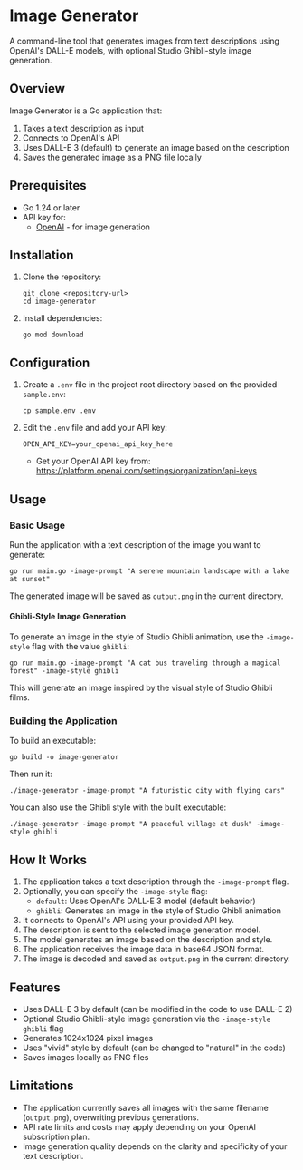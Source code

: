 # Image Generator

A command-line tool that generates images from text descriptions using OpenAI's DALL-E models, with optional Studio Ghibli-style image generation.

## Overview

Image Generator is a Go application that:
1. Takes a text description as input
2. Connects to OpenAI's API
3. Uses DALL-E 3 (default) to generate an image based on the description
4. Saves the generated image as a PNG file locally

## Prerequisites

- Go 1.24 or later
- API key for:
  - [OpenAI](https://platform.openai.com/) - for image generation

## Installation

1. Clone the repository:
   ```
   git clone <repository-url>
   cd image-generator
   ```

2. Install dependencies:
   ```
   go mod download
   ```

## Configuration

1. Create a `.env` file in the project root directory based on the provided `sample.env`:
   ```
   cp sample.env .env
   ```

2. Edit the `.env` file and add your API key:
   ```
   OPEN_API_KEY=your_openai_api_key_here
   ```

   - Get your OpenAI API key from: https://platform.openai.com/settings/organization/api-keys

## Usage

### Basic Usage

Run the application with a text description of the image you want to generate:

```
go run main.go -image-prompt "A serene mountain landscape with a lake at sunset"
```

The generated image will be saved as `output.png` in the current directory.

#### Ghibli-Style Image Generation

To generate an image in the style of Studio Ghibli animation, use the `-image-style` flag with the value `ghibli`:

```
go run main.go -image-prompt "A cat bus traveling through a magical forest" -image-style ghibli
```

This will generate an image inspired by the visual style of Studio Ghibli films.

### Building the Application

To build an executable:

```
go build -o image-generator
```

Then run it:

```
./image-generator -image-prompt "A futuristic city with flying cars"
```

You can also use the Ghibli style with the built executable:

```
./image-generator -image-prompt "A peaceful village at dusk" -image-style ghibli
```

## How It Works

1. The application takes a text description through the `-image-prompt` flag.
2. Optionally, you can specify the `-image-style` flag:
   - `default`: Uses OpenAI's DALL-E 3 model (default behavior)
   - `ghibli`: Generates an image in the style of Studio Ghibli animation
3. It connects to OpenAI's API using your provided API key.
4. The description is sent to the selected image generation model.
5. The model generates an image based on the description and style.
6. The application receives the image data in base64 JSON format.
7. The image is decoded and saved as `output.png` in the current directory.

## Features

- Uses DALL-E 3 by default (can be modified in the code to use DALL-E 2)
- Optional Studio Ghibli-style image generation via the `-image-style ghibli` flag
- Generates 1024x1024 pixel images
- Uses "vivid" style by default (can be changed to "natural" in the code)
- Saves images locally as PNG files

## Limitations

- The application currently saves all images with the same filename (`output.png`), overwriting previous generations.
- API rate limits and costs may apply depending on your OpenAI subscription plan.
- Image generation quality depends on the clarity and specificity of your text description.
